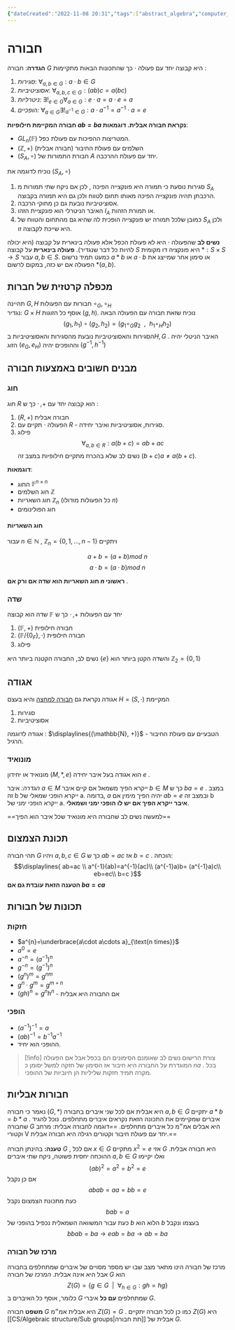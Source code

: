 ```yaml
---
{"dateCreated":"2022-11-08 20:31","tags":["abstract_algebra","computer_science"],"pageDirection":"rtl","dg-publish":true,"permalink":"/cs/algebraic-structure/groups/","dgPassFrontmatter":true}
---
```



# חבורה

__הגדרה__: חבורה $G$  היא קבוצה יחד עם פעולה $\cdot$ כך שהתכונות הבאות מתקיימות :
1) _סגירות_: $\forall_{a,b\in G} : a\cdot b\in G$ 
2) _אסוציטיביות_: $\forall_{a,b,c\in G}: (ab)c= a(bc)$
3) _ניטרליות_:  $\exists!_{e\in G}\forall_{a\in G}: e\cdot a= a\cdot e = a$ 
4) _הופכיים:_ $\forall_{a\in G}\exists!_{a^{-1}\in G} : a\cdot a^{-1}= a^{-1}\cdot a =e$ 

__חבורה המקיימת חילופיות $ab=ba$ נקראת חבורה אבלית.
דוגמאות__:
* $GL_{n}(\mathbb{F})$ המטריצות ההפיכות עם פעולת כפל.
* $(\mathbb{Z},+)$ השלמים עם פעולת החיבור (חבורה אבלית)
* $(S_{A}, \circ)$ חבורת התמורות של $A$ יחד עם פעולת ההרכבה.

נוכיח לדוגמה את $(S_{A},\circ)$ 
1.  סגירות נוסעת כי תמורה היא פונקצייה הפיכה , לכן אם ניקח שתי תמורות מ $S_{A}$ הרכבתן תהיה פונקצייה הפיכה מאותו תחום לטווח ולכן גם היא תמורה בקבוצה.
2.  אסוציטיביות נובעת גם כן מחוקי הרכבה.
3.  האיבר הניטרלי הוא פונקציית הזהו $I_{A}$ או תמורת הזהות.
4.  כמובן שלכל תמורה יש פונקצייה הופכית לה שהיא גם מהתחום והטווח של $S_A$ ולכן היא שייכת לקבוצה זו.

__נשים לב__  שהפעולה $\cdot$ היא לא פעולת הכפל אלא פעולה בינארית על קבוצה (היא יכולה להיות כל דבר שנגדיר). 
__פעולה בינארית__ על קבוצה $S$ היא פונקציה דו מקומית $*: S\times S\to S$ עבור $a,b\in S$. כמעט תמיד נרשום $a*b$ או $a\cdot b$ או סימון אחר שמייצג את הפעולה אם יש כזה, במקום לרשום $*(a,b)$.

## מכפלה קרטזית של חברות
תהיינה $G,H$ חבורות עם הפעולות $\circ_{G}, \circ_{H}$  
נגדיר: $G\times H$  אוסף כל הזוגות $(g,h)$. נוכיח שזאת חבורה עם הפעולה הבאה
$$(g_{1},h_{1}) \circ(g_{2},h_{2})= (g_{1}\circ_{G}g_{2}\ \ , \ \ h_{1}\circ_{H}h_{2})$$
הסגירות והאסוציטיביות נובעת מהסגירות והאסוציטיביות ב$H,G$ .
האיבר הניטלי יהיה הזוג $(e_{G}, e_{H})$ וההופכים יהיה $(g^{-1},h^{-1})$


## מבנים חשובים באמצעות חבורה

### חוג
חוג $R$ הוא קבוצה יחד עם $+,\cdot$ כך ש :
1. $(R,+)$ חבורה אבלית
2. הפעולה $\cdot$ תקיים עם $R$ - סגירות, אסוציטיביות ואיבר יחידה.
3. פילוג
$$\forall_{a,b\in R}: a(b+c)= ab+ac$$
נשים לב שלא בהכרח מתקיים חילופיות במצב זה $(b+c)a\neq a(b+c)$.

__דוגמאות__:
* החוג $\mathbb{F}^{n\times n}$
* חוג השלמים $\mathbb{Z}$
* חוג השאריות $\mathbb{Z}_{n}$ (כל הפעולות מודולו $n$)
* חוג הפולינומים

#### חוג השאריות
עבור $n\in\mathbb{N}$ , $\mathbb{Z}_{n}= \{0,1,\dots, n-1\}$  ויתקיים 

$$a+b = (a+b)mod\ n$$
$$a\cdot b=(a\cdot b)mod\ n$$

__חוג השאריות הוא שדה אם ורק אם $n$ ראשוני__ .

### שדה 
שדה הוא קבוצה $\mathbb{F}$ יחד עם הפעולות $+,\cdot$ כך ש 
1) $(\mathbb{F}, +)$ חבורה חילופית
2) $(\mathbb{F}/\{0_{F}\},\cdot)$ חבורה חילופית
3) פילוג

נשים לב, החבורה הקטנה ביותר היא $\{e\}$ והשדה הקטן ביותר הוא $\mathbb{Z}_{2}=\{0,1\}$


## אגודה 
אגודה נקראת גם [חבורה למחצה](https://he.wikipedia.org/wiki/%D7%97%D7%91%D7%95%D7%A8%D7%94_%D7%9C%D7%9E%D7%97%D7%A6%D7%94) והיא בעצם $H=(S,\cdot)$ המקיימת 
1) סגירות
2) אסוציטיביות

אגודה לדוגמה :
$\displaylines{(\mathbb{N}, +)}$ - הטבעיים עם פעולת החיבור הרגיל.

### מונואיד
מונואיד או יחידון $(M,*,e)$ הוא אגודה בעל איבר יחידה $e$ .

_הגדרה:_ איבר $a\in M$ ייקרא הפיך משמאל אם קיים איבר $b\in M$ כך ש $ba=e$ .  במצב זה b ייקרא הופכי שמאלי של a.
בדומה, $a$ יהיה הפיך מימין אם $ab=e$ ובמצב זה b ייקרא הופכי ימני של a.
__איבר ייקרא הפיך אם יש לו הופכי ימני ושמאלי__.

==למעשה נשים לב שחבורה היא מונואיד שכל איבר הוא הפיך==

## תכונת הצמצום
תהי חבורה $G$ ויהיו $a,b,c\in G$ כך ש $ab=ac$ אז $b=c$ .
הוכחה:
$$\displaylines{
ab=ac \\
a^{-1}(ab)=a^{-1}(ac)\\
(a^{-1}a)b= (a^{-1}a)c\\
eb=ec\\
b=c
}$$
 __הטענה הזאת עובדת גם אם $ba=ca$__ 


## תכונות של חבורות 
### חזקות 
* $a^{n}=\underbrace{a\cdot a\cdots a}_{\text{n times}}$  
* $a^{0}=e$
* $a^{-n}= (a^{-1})^{n}$
* $g^{-n} = (g^{-1})^{n}$
* $(g^{n})^{m}= g^{nm}$ 
* $g^{n}\cdot g^{m}= g^{m+n}$ 
* $(gh)^{n}=g^{n}h^{n}$ - אם החבורה היא אבלית
### הופכי
* $(a^{-1})^{-1}=a$ 
* $(ab)^{-1}= b^{-1}a^{-1}$ 
* ההופכי הוא יחיד.

> [!info] צורת הרישום
> נשים לב שאומנם הסימונים הם בכפל אבל אם הפעולה המוגדרת על החבורה היא חיבור אז הסימון של חזקה למשל יסומן כ $na$ . בכל מקרה תמיד חזקות שליליות הן חיוביות של ההופכי.

## חבורות אבליות
נאמר כי חבורה $(G,*)$ היא אבלית אם לכל שני איברים בחבורה $a,b\in G$ יתקיים $a*b=b*a$ . איברים שמקיימים את התכונה הזאת נקראים איברים מתחלפים. נוכל להגיד שחבורה $G$ היא אבלים אמ״מ כל איברים מתחלפים.
==דוגמה לחבורה אבלית: מרחב וקטורי V יחד עם פעולת חיבור וקטורים רגילה היא חבורה אבלית.==

__טענה:__ בהינתן חבורה $G$ , אם לכל $x\in G$ מתקיים $x^{2}=e$ אזי $G$ היא חבורה אבלית.
ההוכחה יחסית פשוטה, ניקח שתי איברים $a,b\in G$ ואלו יקיימו
$$(ab)^{2}=a^{2}=b^{2}=e$$
אם כן נקבל 
$$abab=aa=bb=e$$
כעת מתכונת הצמצום נקבל 
$$bab=a$$
כעת עבור המשוואה השמאלית נכפיל בהופכי של $b$ הלוא הוא $b$ בעצמו ונקבל 
$$bbab= ba\to eab=ba\to ab=ba$$


### מרכז של חבורה
מרכז של חבורה הינו מתאר מצב שבו יש מספר מסויים של איברים שמתחלפים בחבורה אבל היא אינה אבלית. 
_המרכז_ של חבורה $G$ הוא 
$$Z(G)= \{g\in G \ \ | \ \ \forall_{h\in G}: gh=hg\}$$
כלומר, אוסף כל האיברים ב $G$ שמתחלפים __עם כל__ איברי $G$.

__משפט__ חבורה $G$ היא אבלית אמ״מ $Z(G)=G$ . כמו כן לכל חבורה יתקיים $Z(G)$ היא [[CS/Algebraic structure/Sub groups\|תת חבורה]] אבלית של $G$.


